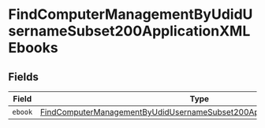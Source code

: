 # FindComputerManagementByUdidUsernameSubset200ApplicationXMLEbooks


## Fields

| Field                                                                                                                                                                       | Type                                                                                                                                                                        | Required                                                                                                                                                                    | Description                                                                                                                                                                 |
| --------------------------------------------------------------------------------------------------------------------------------------------------------------------------- | --------------------------------------------------------------------------------------------------------------------------------------------------------------------------- | --------------------------------------------------------------------------------------------------------------------------------------------------------------------------- | --------------------------------------------------------------------------------------------------------------------------------------------------------------------------- |
| `ebook`                                                                                                                                                                     | [FindComputerManagementByUdidUsernameSubset200ApplicationXMLEbooksEbook](../../models/operations/findcomputermanagementbyudidusernamesubset200applicationxmlebooksebook.md) | :heavy_minus_sign:                                                                                                                                                          | N/A                                                                                                                                                                         |